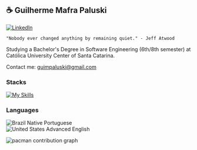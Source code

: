 ## ☕️ **Guilherme Mafra Paluski**

[![LinkedIn](https://img.shields.io/badge/LinkedIn-%230077B5.svg?logo=linkedin&logoColor=white)](https://www.linkedin.com/in/guilherme-paluski/) 

```"Nobody ever changed anything by remaining quiet." - Jeff Atwood```

Studying a Bachelor's Degree in Software Engineering (6th/8th semester) at Católica University Center of Santa Catarina.

Contact me: <a href="mailto:guimpaluski@gmail.com" target="__blank">guimpaluski@gmail.com</a>

### Stacks
[![My Skills](https://skillicons.dev/icons?i=js,react,html,css,c)](https://skillicons.dev)

###

###

### Languages
![Brazil](https://raw.githubusercontent.com/stevenrskelton/flag-icon/master/png/16/country-4x3/br.png "Brazil") Native Portuguese</br>
![United States](https://raw.githubusercontent.com/stevenrskelton/flag-icon/master/png/16/country-4x3/us.png "United States") Advanced English

<picture>
  <source media="(prefers-color-scheme: dark)" srcset="https://raw.githubusercontent.com/guilhermepaluski/guilhermepaluski/output/pacman-contribution-graph-dark.svg">
  <source media="(prefers-color-scheme: light)" srcset="https://raw.githubusercontent.com/guilhermepaluski/guilhermepaluski/output/pacman-contribution-graph.svg">
  <img alt="pacman contribution graph" src="https://raw.githubusercontent.com/guilhermepaluski/guilhermepaluski/output/pacman-contribution-graph.svg">
</picture>

###
